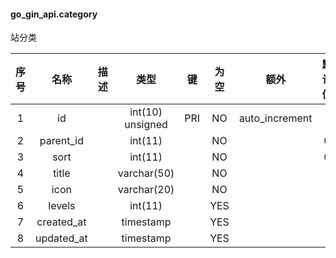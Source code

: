 #### go_gin_api.category 
站分类

| 序号 | 名称 | 描述 | 类型 | 键 | 为空 | 额外 | 默认值 |
| :--: | :--: | :--: | :--: | :--: | :--: | :--: | :--: |
| 1 | id |  | int(10) unsigned | PRI | NO | auto_increment |  |
| 2 | parent_id |  | int(11) |  | NO |  | 0 |
| 3 | sort |  | int(11) |  | NO |  | 0 |
| 4 | title |  | varchar(50) |  | NO |  |  |
| 5 | icon |  | varchar(20) |  | NO |  |  |
| 6 | levels |  | int(11) |  | YES |  |  |
| 7 | created_at |  | timestamp |  | YES |  |  |
| 8 | updated_at |  | timestamp |  | YES |  |  |
